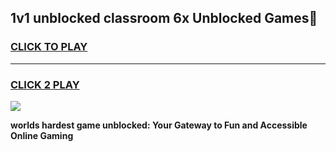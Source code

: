 
## 1v1 unblocked classroom 6x Unblocked Games👋
<h3>
<a href="https://premium.freeplayer.one?title=1v1_unblocked_classroom_6x&ref=16F">CLICK TO PLAY</a></h3>
<hr>

<h3>
<a href="https://premium.freeplayer.one?title=1v1_unblocked_classroom_6x&ref=16F">CLICK 2 PLAY</a>
  
</h3>

<a href="https://premium.freeplayer.one?title=1v1_unblocked_classroom_6x&ref=16F/"><img src="https://clearcache.store/games.png"></a>


**worlds hardest game unblocked: Your Gateway to Fun and Accessible Online Gaming**
